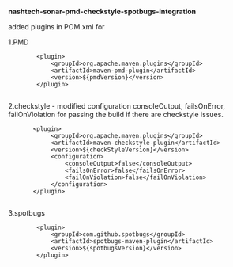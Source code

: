 **nashtech-sonar-pmd-checkstyle-spotbugs-integration**

added plugins in POM.xml for 

1.PMD

```
        <plugin>
            <groupId>org.apache.maven.plugins</groupId>
            <artifactId>maven-pmd-plugin</artifactId>
            <version>${pmdVersion}</version>
        </plugin>
        
```

2.checkstyle - modified configuration consoleOutput, failsOnError, failOnViolation for passing the build if there are checkstyle issues.

```
       <plugin>
            <groupId>org.apache.maven.plugins</groupId>
            <artifactId>maven-checkstyle-plugin</artifactId>
            <version>${checkStyleVersion}</version>
            <configuration>
                <consoleOutput>false</consoleOutput>
                <failsOnError>false</failsOnError>
                <failOnViolation>false</failOnViolation>
            </configuration>
       </plugin>
       
```

3.spotbugs

```
        <plugin>
            <groupId>com.github.spotbugs</groupId>
            <artifactId>spotbugs-maven-plugin</artifactId>
            <version>${spotbugsVersion}</version>
        </plugin>

```